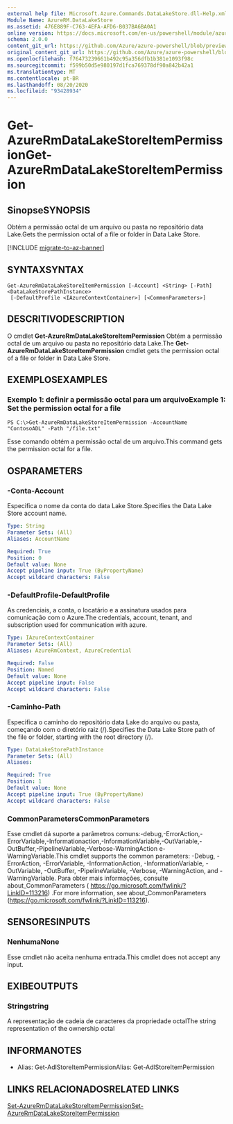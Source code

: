 ```yaml
---
external help file: Microsoft.Azure.Commands.DataLakeStore.dll-Help.xml
Module Name: AzureRM.DataLakeStore
ms.assetid: 476E889F-C763-4EFA-AFD6-B037BA6BA0A1
online version: https://docs.microsoft.com/en-us/powershell/module/azurerm.datalakestore/get-azurermdatalakestoreitempermission
schema: 2.0.0
content_git_url: https://github.com/Azure/azure-powershell/blob/preview/src/ResourceManager/DataLakeStore/Commands.DataLakeStore/help/Get-AzureRmDataLakeStoreItemPermission.md
original_content_git_url: https://github.com/Azure/azure-powershell/blob/preview/src/ResourceManager/DataLakeStore/Commands.DataLakeStore/help/Get-AzureRmDataLakeStoreItemPermission.md
ms.openlocfilehash: f76473239661b492c95a356dfb1b381e1093f98c
ms.sourcegitcommit: f599b50d5e980197d1fca769378df90a842b42a1
ms.translationtype: MT
ms.contentlocale: pt-BR
ms.lasthandoff: 08/20/2020
ms.locfileid: "93428934"
---
```

# <span data-ttu-id="09b77-101">Get-AzureRmDataLakeStoreItemPermission</span><span class="sxs-lookup"><span data-stu-id="09b77-101">Get-AzureRmDataLakeStoreItemPermission</span></span>

## <span data-ttu-id="09b77-102">Sinopse</span><span class="sxs-lookup"><span data-stu-id="09b77-102">SYNOPSIS</span></span>
<span data-ttu-id="09b77-103">Obtém a permissão octal de um arquivo ou pasta no repositório data Lake.</span><span class="sxs-lookup"><span data-stu-id="09b77-103">Gets the permission octal of a file or folder in Data Lake Store.</span></span>

[!INCLUDE [migrate-to-az-banner](../../includes/migrate-to-az-banner.md)]

## <span data-ttu-id="09b77-104">SYNTAX</span><span class="sxs-lookup"><span data-stu-id="09b77-104">SYNTAX</span></span>

```
Get-AzureRmDataLakeStoreItemPermission [-Account] <String> [-Path] <DataLakeStorePathInstance>
 [-DefaultProfile <IAzureContextContainer>] [<CommonParameters>]
```

## <span data-ttu-id="09b77-105">DESCRITIVO</span><span class="sxs-lookup"><span data-stu-id="09b77-105">DESCRIPTION</span></span>
<span data-ttu-id="09b77-106">O cmdlet **Get-AzureRmDataLakeStoreItemPermission** Obtém a permissão octal de um arquivo ou pasta no repositório data Lake.</span><span class="sxs-lookup"><span data-stu-id="09b77-106">The **Get-AzureRmDataLakeStoreItemPermission** cmdlet gets the permission octal of a file or folder in Data Lake Store.</span></span>

## <span data-ttu-id="09b77-107">EXEMPLOS</span><span class="sxs-lookup"><span data-stu-id="09b77-107">EXAMPLES</span></span>

### <span data-ttu-id="09b77-108">Exemplo 1: definir a permissão octal para um arquivo</span><span class="sxs-lookup"><span data-stu-id="09b77-108">Example 1: Set the permission octal for a file</span></span>
```
PS C:\>Get-AzureRmDataLakeStoreItemPermission -AccountName "ContosoADL" -Path "/file.txt"
```

<span data-ttu-id="09b77-109">Esse comando obtém a permissão octal de um arquivo.</span><span class="sxs-lookup"><span data-stu-id="09b77-109">This command gets the permission octal for a file.</span></span>

## <span data-ttu-id="09b77-110">OS</span><span class="sxs-lookup"><span data-stu-id="09b77-110">PARAMETERS</span></span>

### <span data-ttu-id="09b77-111">-Conta</span><span class="sxs-lookup"><span data-stu-id="09b77-111">-Account</span></span>
<span data-ttu-id="09b77-112">Especifica o nome da conta do data Lake Store.</span><span class="sxs-lookup"><span data-stu-id="09b77-112">Specifies the Data Lake Store account name.</span></span>

```yaml
Type: String
Parameter Sets: (All)
Aliases: AccountName

Required: True
Position: 0
Default value: None
Accept pipeline input: True (ByPropertyName)
Accept wildcard characters: False
```

### <span data-ttu-id="09b77-113">-DefaultProfile</span><span class="sxs-lookup"><span data-stu-id="09b77-113">-DefaultProfile</span></span>
<span data-ttu-id="09b77-114">As credenciais, a conta, o locatário e a assinatura usados para comunicação com o Azure.</span><span class="sxs-lookup"><span data-stu-id="09b77-114">The credentials, account, tenant, and subscription used for communication with azure.</span></span>

```yaml
Type: IAzureContextContainer
Parameter Sets: (All)
Aliases: AzureRmContext, AzureCredential

Required: False
Position: Named
Default value: None
Accept pipeline input: False
Accept wildcard characters: False
```

### <span data-ttu-id="09b77-115">-Caminho</span><span class="sxs-lookup"><span data-stu-id="09b77-115">-Path</span></span>
<span data-ttu-id="09b77-116">Especifica o caminho do repositório data Lake do arquivo ou pasta, começando com o diretório raiz (/).</span><span class="sxs-lookup"><span data-stu-id="09b77-116">Specifies the Data Lake Store path of the file or folder, starting with the root directory (/).</span></span>

```yaml
Type: DataLakeStorePathInstance
Parameter Sets: (All)
Aliases: 

Required: True
Position: 1
Default value: None
Accept pipeline input: True (ByPropertyName)
Accept wildcard characters: False
```

### <span data-ttu-id="09b77-117">CommonParameters</span><span class="sxs-lookup"><span data-stu-id="09b77-117">CommonParameters</span></span>
<span data-ttu-id="09b77-118">Esse cmdlet dá suporte a parâmetros comuns:-debug,-ErrorAction,-ErrorVariable,-Informationaction,-InformationVariable,-OutVariable,-OutBuffer,-PipelineVariable,-Verbose-WarningAction e-WarningVariable.</span><span class="sxs-lookup"><span data-stu-id="09b77-118">This cmdlet supports the common parameters: -Debug, -ErrorAction, -ErrorVariable, -InformationAction, -InformationVariable, -OutVariable, -OutBuffer, -PipelineVariable, -Verbose, -WarningAction, and -WarningVariable.</span></span> <span data-ttu-id="09b77-119">Para obter mais informações, consulte about_CommonParameters ( https://go.microsoft.com/fwlink/?LinkID=113216) .</span><span class="sxs-lookup"><span data-stu-id="09b77-119">For more information, see about_CommonParameters (https://go.microsoft.com/fwlink/?LinkID=113216).</span></span>

## <span data-ttu-id="09b77-120">SENSORES</span><span class="sxs-lookup"><span data-stu-id="09b77-120">INPUTS</span></span>

### <span data-ttu-id="09b77-121">Nenhuma</span><span class="sxs-lookup"><span data-stu-id="09b77-121">None</span></span>
<span data-ttu-id="09b77-122">Esse cmdlet não aceita nenhuma entrada.</span><span class="sxs-lookup"><span data-stu-id="09b77-122">This cmdlet does not accept any input.</span></span>

## <span data-ttu-id="09b77-123">EXIBE</span><span class="sxs-lookup"><span data-stu-id="09b77-123">OUTPUTS</span></span>

### <span data-ttu-id="09b77-124">String</span><span class="sxs-lookup"><span data-stu-id="09b77-124">string</span></span>
<span data-ttu-id="09b77-125">A representação de cadeia de caracteres da propriedade octal</span><span class="sxs-lookup"><span data-stu-id="09b77-125">The string representation of the ownership octal</span></span>

## <span data-ttu-id="09b77-126">INFORMA</span><span class="sxs-lookup"><span data-stu-id="09b77-126">NOTES</span></span>
* <span data-ttu-id="09b77-127">Alias: Get-AdlStoreItemPermission</span><span class="sxs-lookup"><span data-stu-id="09b77-127">Alias: Get-AdlStoreItemPermission</span></span>

## <span data-ttu-id="09b77-128">LINKS RELACIONADOS</span><span class="sxs-lookup"><span data-stu-id="09b77-128">RELATED LINKS</span></span>

[<span data-ttu-id="09b77-129">Set-AzureRmDataLakeStoreItemPermission</span><span class="sxs-lookup"><span data-stu-id="09b77-129">Set-AzureRmDataLakeStoreItemPermission</span></span>](./Set-AzureRmDataLakeStoreItemPermission.md)



